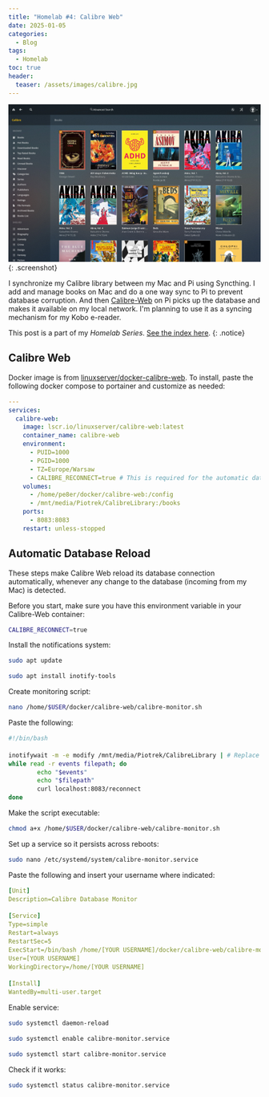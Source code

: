 ```yaml
---
title: "Homelab #4: Calibre Web"
date: 2025-01-05
categories:
  - Blog
tags:
  - Homelab
toc: true
header:
  teaser: /assets/images/calibre.jpg
---
```


![Calibre Web Screenshot](/assets/images/calibre.jpg)
{: .screenshot}

I synchronize my Calibre library between my Mac and Pi using Syncthing. I add and manage books on Mac and do a one way sync to Pi to prevent database corruption. And then [Calibre-Web](https://github.com/janeczku/calibre-web) on Pi picks up the database and makes it available on my local network. I'm planning to use it as a syncing mechanism for my Kobo e-reader.

<!--more-->

This post is a part of my _Homelab Series_. [See the index here](/Homelab-0-Introduction).
{: .notice}

## Calibre Web

Docker image is from [linuxserver/docker-calibre-web](https://github.com/linuxserver/docker-calibre-web). To install, paste the following docker compose to portainer and customize as needed:

```yaml
---
services:
  calibre-web:
    image: lscr.io/linuxserver/calibre-web:latest
    container_name: calibre-web
    environment:
      - PUID=1000
      - PGID=1000
      - TZ=Europe/Warsaw
      - CALIBRE_RECONNECT=true # This is required for the automatic database reload script to work.
    volumes:
      - /home/pe8er/docker/calibre-web:/config
      - /mnt/media/Piotrek/CalibreLibrary:/books
    ports:
      - 8083:8083
    restart: unless-stopped
```

## Automatic Database Reload

These steps make Calibre Web reload its database connection automatically, whenever any change to the database (incoming from my Mac) is detected.

Before you start, make sure you have this environment variable in your Calibre-Web container:

```bash
CALIBRE_RECONNECT=true
```

Install the notifications system:

```bash
sudo apt update
```

```bash
sudo apt install inotify-tools
```

Create monitoring script:

```bash
nano /home/$USER/docker/calibre-web/calibre-monitor.sh
```

Paste the following:

```bash
#!/bin/bash

inotifywait -m -e modify /mnt/media/Piotrek/CalibreLibrary | # Replace path with folder where your metadata.db is located.
while read -r events filepath; do
        echo "$events"
        echo "$filepath"
        curl localhost:8083/reconnect
done
```

Make the script executable:

```bash
chmod a+x /home/$USER/docker/calibre-web/calibre-monitor.sh
```

Set up a service so it persists across reboots:

```bash
sudo nano /etc/systemd/system/calibre-monitor.service
```

Paste the following and insert your username where indicated:

```yaml
[Unit]
Description=Calibre Database Monitor

[Service]
Type=simple
Restart=always
RestartSec=5
ExecStart=/bin/bash /home/[YOUR USERNAME]/docker/calibre-web/calibre-monitor.sh
User=[YOUR USERNAME]
WorkingDirectory=/home/[YOUR USERNAME]

[Install]
WantedBy=multi-user.target
```


Enable service:

```bash
sudo systemctl daemon-reload
```

```bash
sudo systemctl enable calibre-monitor.service
```

```bash
sudo systemctl start calibre-monitor.service
```

Check if it works:

```bash
sudo systemctl status calibre-monitor.service
```